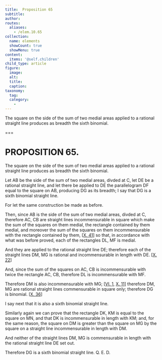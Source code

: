 ```yaml
---
title:  Proposition 65
subtitle: 
author:
routes:
  aliases:
    - /elem.10.65
collection:
  name: elements
  showCount: true
  showMenu: true
content:
  items: '@self.children'
child_type: article
figure:
  image:
  alt:
  title:
  caption:
taxonomy:
  tag:
  category:
    - 
---
```


<p><hi rend="ital">The square on the side of the sum of two medial areas applied to a rational straight line produces as breadth the sixth binomial</hi>. </p>

===

<h1>PROPOSITION 65.</h1>
<p><span class="ital">The square on the side of the sum of two medial areas applied to a rational straight line produces as breadth the sixth binomial</span>. </p>

<p>Let <span class="ital">AB</span> be the side of the sum of two medial areas, divded at <span class="ital">C</span>, let <span class="ital">DE</span> be a rational straight line, and let there be applied to <span class="ital">DE</span> the parallelogram <span class="ital">DF</span> equal to the square on <span class="ital">AB</span>, producing <span class="ital">DG</span> as its breadth; <pb n="144"/>I say that <span class="ital">DG</span> is a sixth binomial straight line. </p>

<p>For let the same construction be made as before. </p>

<p>Then, since <span class="ital">AB</span> is the side of the sum of two medial areas, divded at <span class="ital">C</span>, therefore <span class="ital">AC</span>, <span class="ital">CB</span> are straight lines incommensurable in square which make the sum of the squares on them medial, the rectangle contained by them medial, and moreover the sum of the squares on them incommensurable with the rectangle contained by them, [<a href="/elem.10.41">X. 41</a>]  so that, in accordance with what was before proved, each of the rectangles <span class="ital">DL</span>, <span class="ital">MF</span> is medial. </p>

<p>And they are applied to the rational straight line <span class="ital">DE</span>; therefore each of the straight lines <span class="ital">DM</span>, <span class="ital">MG</span> is rational and incommensurable in length with <span class="ital">DE</span>. [<a href="/elem.10.22">X. 22</a>] </p>

<p>And, since the sum of the squares on <span class="ital">AC</span>, <span class="ital">CB</span> is incommensurable with twice the rectangle <span class="ital">AC</span>, <span class="ital">CB</span>, therefore <span class="ital">DL</span> is incommensurable with <span class="ital">MF</span>. </p>

<p>Therefore <span class="ital">DM</span> is also incommensurable with <span class="ital">MG</span>; [<a href="/elem.6.1">VI. 1</a>, <a href="/elem.10.11">X. 11</a>] therefore <span class="ital">DM</span>, <span class="ital">MG</span> are rational straight lines commensurable in square only; therefore <span class="ital">DG</span> is binomial. [<a href="/elem.10.36">X. 36</a>] </p>

<p>I say next that it is also a sixth binomial straight line. </p>

<p>Similarly again we can prove that the rectangle <span class="ital">DK</span>, <span class="ital">KM</span> is equal to the square on <span class="ital">MN</span>, and that <span class="ital">DK</span> is incommensurable in length with <span class="ital">KM</span>; and, for the same reason, the square on <span class="ital">DM</span> is greater than the square on <span class="ital">MG</span> by the square on a straight line incommensurable in length with <span class="ital">DM</span>. </p>

<p>And neither of the straight lines <span class="ital">DM</span>, <span class="ital">MG</span> is commensurable in length with the rational straight line <span class="ital">DE</span> set out. </p>

<p>Therefore <span class="ital">DG</span> is a sixth binomial straight line. Q. E. D.<pb n="145"/></p>
